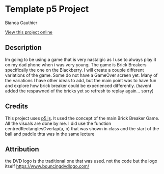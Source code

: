 # Template p5 Project

Bianca Gauthier

[View this project online](URL_FOR_THE_RUNNING_PROJECT)

## Description

Im going to be using a game that is very nastalgic as I use to always play it on my dad phone when i was very young. 
 The game is Brick Breakers specifically the one on the Blackberry. I will create a couple different variations of the game. Some do not have a GameOver screen yet. Many of the variations I have other ideas to add, but the main point was to have fun and explore how brick breaker could be experienced differently.  (havent added the respawned of the bricks yet so refresh to replay again... sorry)

## Credits

This project uses [p5.js](https://p5js.org).
It used the concept of the main Brick Breaker Game.
All the visuals are done by me.
I did use the function centredRectanglesOverlap(a, b) that was shown in class and the start of the ball and paddle thta was in the same lecture


## Attribution

the DVD logo is the traditional one that was used. not the code but the logo itself https://www.bouncingdvdlogo.com/ 